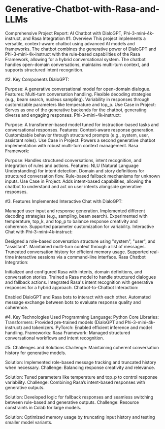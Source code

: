 # Generative-Chatbot-with-Rasa-and-LLMs

Comprehensive Project Report: AI Chatbot with DialoGPT, Phi-3-mini-4k-instruct, and Rasa Integration
#1. Overview
This project implements a versatile, context-aware chatbot using advanced AI models and frameworks. The chatbot combines the generative power of DialoGPT and Phi-3-mini-4k-instruct with the rule-based capabilities of the Rasa Framework, allowing for a hybrid conversational system. The chatbot handles open-domain conversations, maintains multi-turn context, and supports structured intent recognition.

#2. Key Components
DialoGPT:

Purpose: A generative conversational model for open-domain dialogue.
Features:
Multi-turn conversation handling.
Flexible decoding strategies (e.g., beam search, nucleus sampling).
Variability in responses through customizable parameters like temperature and top_p.
Use Case in Project: Serves as one of the generative backends for the chatbot, generating diverse and engaging responses.
Phi-3-mini-4k-instruct:

Purpose: A transformer-based model tuned for instruction-based tasks and conversational responses.
Features:
Context-aware response generation.
Customizable behavior through structured prompts (e.g., system, user, assistant roles).
Use Case in Project: Powers a second generative chatbot implementation with robust multi-turn context management.
Rasa Framework:

Purpose: Handles structured conversations, intent recognition, and integration of rules and actions.
Features:
NLU (Natural Language Understanding) for intent detection.
Domain and story definitions for structured conversation flow.
Rule-based fallback mechanisms for unknown inputs.
Use Case in Project: Adds intent-based capabilities, allowing the chatbot to understand and act on user intents alongside generative responses.

#3. Features Implemented
Interactive Chat with DialoGPT:

Managed user input and response generation.
Implemented different decoding strategies (e.g., sampling, beam search).
Experimented with temperature, top_k, and top_p to balance response creativity and coherence.
Supported parameter customization for variability.
Interactive Chat with Phi-3-mini-4k-instruct:

Designed a role-based conversation structure using "system", "user", and "assistant".
Maintained multi-turn context through a list of messages.
Truncated conversation history for efficient memory usage.
Supported real-time interactive sessions via a command-line interface.
Rasa Chatbot Integration:

Initialized and configured Rasa with intents, domain definitions, and conversation stories.
Trained a Rasa model to handle structured dialogues and fallback actions.
Integrated Rasa's intent recognition with generative responses for a hybrid approach.
Chatbot-to-Chatbot Interaction:

Enabled DialoGPT and Rasa bots to interact with each other.
Automated message exchange between bots to evaluate response quality and coherence.

#4. Key Technologies Used
Programming Language: Python
Core Libraries:
Transformers: Provided pre-trained models (DialoGPT and Phi-3-mini-4k-instruct) and tokenizers.
PyTorch: Enabled efficient inference and model handling.
Frameworks:
Rasa Framework: Managed structured conversational workflows and intent recognition.

#5. Challenges and Solutions
Challenge: Maintaining coherent conversation history for generative models.

Solution: Implemented role-based message tracking and truncated history when necessary.
Challenge: Balancing response creativity and relevance.

Solution: Tuned parameters like temperature and top_p to control response variability.
Challenge: Combining Rasa’s intent-based responses with generative outputs.

Solution: Developed logic for fallback responses and seamless switching between rule-based and generative outputs.
Challenge: Resource constraints in Colab for large models.

Solution: Optimized memory usage by truncating input history and testing smaller model variants.
